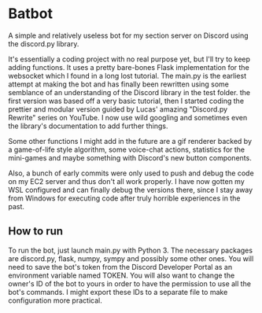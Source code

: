 # Batbot
A simple and relatively useless bot for my section server on Discord using the discord.py library.

It's essentially a coding project with no real purpose yet, but I'll try to keep adding functions.
It uses a pretty bare-bones Flask implementation for the websocket which I found in a long lost tutorial.
The main.py is the earliest attempt at making the bot and has finally been rewritten using some semblance of an understanding of the Discord library in the test folder.
the first version was based off a very basic tutorial, then I started coding the prettier and modular version guided by Lucas' amazing "Discord.py Rewrite" series on YouTube.
I now use wild googling and sometimes even the library's documentation to add further things.

Some other functions I might add in the future are a gif renderer backed by a game-of-life style algorithm, some voice-chat actions, statistics for the mini-games and maybe something with Discord's new button components.

Also, a bunch of early commits were only used to push and debug the code on my EC2 server and thus don't all work properly.
I have now gotten my WSL configured and can finally debug the versions there, since I stay away from Windows for executing code after truly horrible experiences in the past.

## How to run
To run the bot, just launch main.py with Python 3. The necessary packages are discord.py, flask, numpy, sympy and possibly some other ones.
You will need to save the bot's token from the Discord Developer Portal as an environment variable named TOKEN.
You will also want to change the owner's ID of the bot to yours in order to have the permission to use all the bot's commands.
I might export these IDs to a separate file to make configuration more practical.
